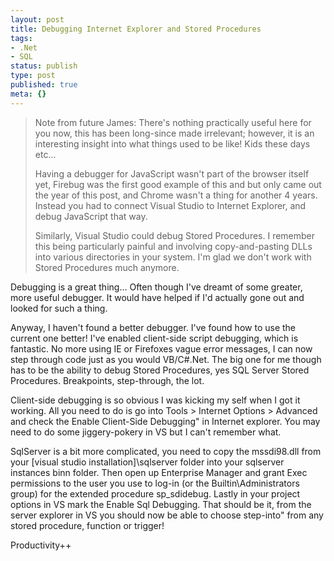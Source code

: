 ```yaml
---
layout: post
title: Debugging Internet Explorer and Stored Procedures
tags:
- .Net
- SQL
status: publish
type: post
published: true
meta: {}
---
```


> Note from future James: There's nothing practically useful here for you now, this has been long-since
> made irrelevant; however, it is an interesting insight into what things used to be like! Kids these
> days etc...
>
> Having a debugger for JavaScript wasn't part of the browser itself yet, Firebug was the first good
> example of this and but only came out the year of this post, and Chrome wasn't a thing for another
> 4 years. Instead you had to connect Visual Studio to Internet Explorer, and debug JavaScript that way.
>
> Similarly, Visual Studio could debug Stored Procedures. I remember this being particularly painful
> and involving copy-and-pasting DLLs into various directories in your system. I'm glad we don't
> work with Stored Procedures much anymore.

Debugging is a great thing... Often though I've dreamt of some greater, more useful debugger. It would have helped if I'd actually gone out and looked for such a thing.

Anyway, I haven't found a better debugger. I've found how to use the current one better! I've enabled client-side script debugging, which is fantastic. No more using IE or Firefoxes vague error messages, I can now step through code just as you would VB/C#.Net. The big one for me though has to be the ability to debug Stored Procedures, yes SQL Server Stored Procedures. Breakpoints, step-through, the lot.

<!-- more -->

Client-side debugging is so obvious I was kicking my self when I got it working. All you need to do is go into Tools > Internet Options > Advanced and check the Enable Client-Side Debugging" in Internet explorer. You may need to do some jiggery-pokery in VS but I can't remember what.

SqlServer is a bit more complicated, you need to copy the mssdi98.dll from your [visual studio installation]\\sqlserver folder into your sqlserver instances binn folder. Then open up Enterprise Manager and grant Exec permissions to the user you use to log-in (or the Builtin\\Administrators group) for the extended procedure sp_sdidebug. Lastly in your project options in VS mark the Enable Sql Debugging. That should be it, from the server explorer in VS you should now be able to choose step-into" from any stored procedure, function or trigger!

Productivity++
